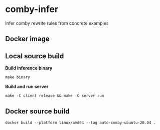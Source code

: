 # comby-infer

Infer comby rewrite rules from concrete examples

## Docker image

## Local source build

**Build inference binary**

```
make binary
```

**Build and run server**

```
make -C client release && make -C server run
```

## Docker source build

```
docker build --platform linux/amd64 --tag auto-comby-ubuntu-20.04 .
```
